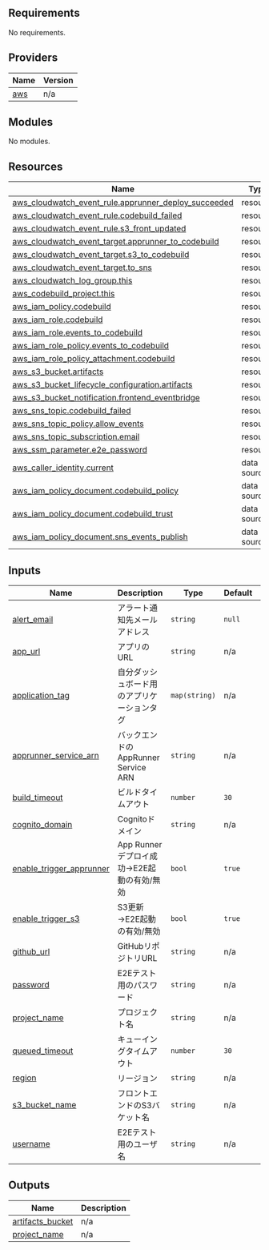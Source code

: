 <!-- BEGIN_TF_DOCS -->
## Requirements

No requirements.

## Providers

| Name | Version |
|------|---------|
| <a name="provider_aws"></a> [aws](#provider\_aws) | n/a |

## Modules

No modules.

## Resources

| Name | Type |
|------|------|
| [aws_cloudwatch_event_rule.apprunner_deploy_succeeded](https://registry.terraform.io/providers/hashicorp/aws/latest/docs/resources/cloudwatch_event_rule) | resource |
| [aws_cloudwatch_event_rule.codebuild_failed](https://registry.terraform.io/providers/hashicorp/aws/latest/docs/resources/cloudwatch_event_rule) | resource |
| [aws_cloudwatch_event_rule.s3_front_updated](https://registry.terraform.io/providers/hashicorp/aws/latest/docs/resources/cloudwatch_event_rule) | resource |
| [aws_cloudwatch_event_target.apprunner_to_codebuild](https://registry.terraform.io/providers/hashicorp/aws/latest/docs/resources/cloudwatch_event_target) | resource |
| [aws_cloudwatch_event_target.s3_to_codebuild](https://registry.terraform.io/providers/hashicorp/aws/latest/docs/resources/cloudwatch_event_target) | resource |
| [aws_cloudwatch_event_target.to_sns](https://registry.terraform.io/providers/hashicorp/aws/latest/docs/resources/cloudwatch_event_target) | resource |
| [aws_cloudwatch_log_group.this](https://registry.terraform.io/providers/hashicorp/aws/latest/docs/resources/cloudwatch_log_group) | resource |
| [aws_codebuild_project.this](https://registry.terraform.io/providers/hashicorp/aws/latest/docs/resources/codebuild_project) | resource |
| [aws_iam_policy.codebuild](https://registry.terraform.io/providers/hashicorp/aws/latest/docs/resources/iam_policy) | resource |
| [aws_iam_role.codebuild](https://registry.terraform.io/providers/hashicorp/aws/latest/docs/resources/iam_role) | resource |
| [aws_iam_role.events_to_codebuild](https://registry.terraform.io/providers/hashicorp/aws/latest/docs/resources/iam_role) | resource |
| [aws_iam_role_policy.events_to_codebuild](https://registry.terraform.io/providers/hashicorp/aws/latest/docs/resources/iam_role_policy) | resource |
| [aws_iam_role_policy_attachment.codebuild](https://registry.terraform.io/providers/hashicorp/aws/latest/docs/resources/iam_role_policy_attachment) | resource |
| [aws_s3_bucket.artifacts](https://registry.terraform.io/providers/hashicorp/aws/latest/docs/resources/s3_bucket) | resource |
| [aws_s3_bucket_lifecycle_configuration.artifacts](https://registry.terraform.io/providers/hashicorp/aws/latest/docs/resources/s3_bucket_lifecycle_configuration) | resource |
| [aws_s3_bucket_notification.frontend_eventbridge](https://registry.terraform.io/providers/hashicorp/aws/latest/docs/resources/s3_bucket_notification) | resource |
| [aws_sns_topic.codebuild_failed](https://registry.terraform.io/providers/hashicorp/aws/latest/docs/resources/sns_topic) | resource |
| [aws_sns_topic_policy.allow_events](https://registry.terraform.io/providers/hashicorp/aws/latest/docs/resources/sns_topic_policy) | resource |
| [aws_sns_topic_subscription.email](https://registry.terraform.io/providers/hashicorp/aws/latest/docs/resources/sns_topic_subscription) | resource |
| [aws_ssm_parameter.e2e_password](https://registry.terraform.io/providers/hashicorp/aws/latest/docs/resources/ssm_parameter) | resource |
| [aws_caller_identity.current](https://registry.terraform.io/providers/hashicorp/aws/latest/docs/data-sources/caller_identity) | data source |
| [aws_iam_policy_document.codebuild_policy](https://registry.terraform.io/providers/hashicorp/aws/latest/docs/data-sources/iam_policy_document) | data source |
| [aws_iam_policy_document.codebuild_trust](https://registry.terraform.io/providers/hashicorp/aws/latest/docs/data-sources/iam_policy_document) | data source |
| [aws_iam_policy_document.sns_events_publish](https://registry.terraform.io/providers/hashicorp/aws/latest/docs/data-sources/iam_policy_document) | data source |

## Inputs

| Name | Description | Type | Default | Required |
|------|-------------|------|---------|:--------:|
| <a name="input_alert_email"></a> [alert\_email](#input\_alert\_email) | アラート通知先メールアドレス | `string` | `null` | no |
| <a name="input_app_url"></a> [app\_url](#input\_app\_url) | アプリのURL | `string` | n/a | yes |
| <a name="input_application_tag"></a> [application\_tag](#input\_application\_tag) | 自分ダッシュボード用のアプリケーションタグ | `map(string)` | n/a | yes |
| <a name="input_apprunner_service_arn"></a> [apprunner\_service\_arn](#input\_apprunner\_service\_arn) | バックエンドのAppRunner Service ARN | `string` | n/a | yes |
| <a name="input_build_timeout"></a> [build\_timeout](#input\_build\_timeout) | ビルドタイムアウト | `number` | `30` | no |
| <a name="input_cognito_domain"></a> [cognito\_domain](#input\_cognito\_domain) | Cognitoドメイン | `string` | n/a | yes |
| <a name="input_enable_trigger_apprunner"></a> [enable\_trigger\_apprunner](#input\_enable\_trigger\_apprunner) | App Runnerデプロイ成功→E2E起動の有効/無効 | `bool` | `true` | no |
| <a name="input_enable_trigger_s3"></a> [enable\_trigger\_s3](#input\_enable\_trigger\_s3) | S3更新→E2E起動の有効/無効 | `bool` | `true` | no |
| <a name="input_github_url"></a> [github\_url](#input\_github\_url) | GitHubリポジトリURL | `string` | n/a | yes |
| <a name="input_password"></a> [password](#input\_password) | E2Eテスト用のパスワード | `string` | n/a | yes |
| <a name="input_project_name"></a> [project\_name](#input\_project\_name) | プロジェクト名 | `string` | n/a | yes |
| <a name="input_queued_timeout"></a> [queued\_timeout](#input\_queued\_timeout) | キューイングタイムアウト | `number` | `30` | no |
| <a name="input_region"></a> [region](#input\_region) | リージョン | `string` | n/a | yes |
| <a name="input_s3_bucket_name"></a> [s3\_bucket\_name](#input\_s3\_bucket\_name) | フロントエンドのS3バケット名 | `string` | n/a | yes |
| <a name="input_username"></a> [username](#input\_username) | E2Eテスト用のユーザ名 | `string` | n/a | yes |

## Outputs

| Name | Description |
|------|-------------|
| <a name="output_artifacts_bucket"></a> [artifacts\_bucket](#output\_artifacts\_bucket) | n/a |
| <a name="output_project_name"></a> [project\_name](#output\_project\_name) | n/a |
<!-- END_TF_DOCS -->